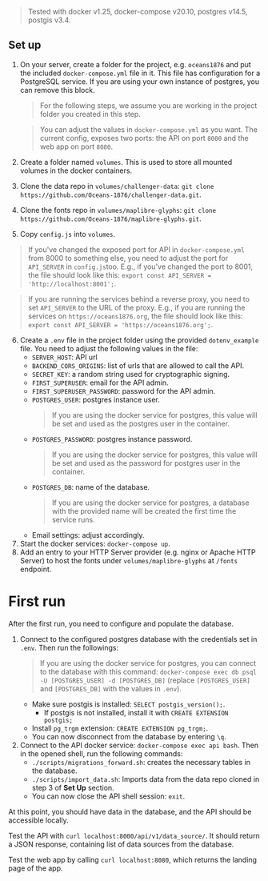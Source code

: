 > Tested with docker v1.25, docker-compose v20.10, postgres v14.5, postgis v3.4.


## Set up
1. On your server, create a folder for the project, e.g. `oceans1876` and put the included `docker-compose.yml` file in it. This file has configuration for a PostgreSQL service. If you are using your own instance of postgres, you can remove this block.
    > For the following steps, we assume you are working in the project folder you created in this step.

    > You can adjust the values in `docker-compose.yml` as you want. The current config, exposes two ports: the API on port `8000` and the web app on port `8080`.
2. Create a folder named `volumes`. This is used to store all mounted volumes in the docker containers.
3. Clone the data repo in `volumes/challenger-data`: `git clone https://github.com/Oceans-1876/challenger-data.git`.
4. Clone the fonts repo in `volumes/maplibre-glyphs`: `git clone https://github.com/Oceans-1876/maplibre-glyphs.git`.
5. Copy `config.js` into `volumes`.
  > If you've changed the exposed port for API in `docker-compose.yml` from 8000 to something else, you need to adjust the port for `API_SERVER` in `config.js`too. E.g., if you've changed the port to 8001, the file should look like this:
    `export const API_SERVER = 'http://localhost:8001';`.

  > If you are running the services behind a reverse proxy, you need to set `API_SERVER` to the URL of the proxy. E.g., if you are running the services on `https://oceans1876.org`, the file should look like this:
    `export const API_SERVER = 'https://oceans1876.org';`.
6. Create a `.env` file in the project folder using the provided `dotenv_example` file. You need to adjust the following values in the file:
    - `SERVER_HOST`: API url
    - `BACKEND_CORS_ORIGINS`: list of urls that are allowed to call the API.
    - `SECRET_KEY`: a random string used for cryptographic signing.
    - `FIRST_SUPERUSER`: email for the API admin.
    - `FIRST_SUPERUSER_PASSWORD`: password for the API admin.
    - `POSTGRES_USER`: postgres instance user.
      > If you are using the docker service for postgres, this value will be set and used as the postgres user in the container.
    - `POSTGRES_PASSWORD`: postgres instance password.
      > If you are using the docker service for postgres, this value will be set and used as the password for postgres user in the container.
    - `POSTGRES_DB`: name of the database.
      > If you are using the docker service for postgres, a database with the provided name will be created the first time the service runs.
    - Email settings: adjust accordingly.
7. Start the docker services: `docker-compose up`.
8. Add an entry to your HTTP Server provider (e.g. nginx or Apache HTTP Server) to host the fonts under `volumes/maplibre-glyphs` at `/fonts` endpoint.

# First run
After the first run, you need to configure and populate the database.

1. Connect to the configured postgres database with the credentials set in `.env`. Then run the followings:
    > If you are using the docker service for postgres, you can connect to the database with this command: `docker-compose exec db psql -U [POSTGRES_USER] -d [POSTGRES_DB]` (replace `[POSTGRES_USER]` and `[POSTGRES_DB]` with the values in `.env`).
    - Make sure postgis is installed: `SELECT postgis_version();`.
      - If postgis is not installed, install it with `CREATE EXTENSION postgis;`
    - Install `pg_trgm` extension: `CREATE EXTENSION pg_trgm;`.
    - You can now disconnect from the database by entering `\q`.
2. Connect to the API docker service: `docker-compose exec api bash`. Then in the opened shell, run the following commands:
    - `./scripts/migrations_forward.sh`: creates the necessary tables in the database.
    - `./scripts/import_data.sh`: Imports data from the data repo cloned in step 3 of **Set Up** section.
    - You can now close the API shell session: `exit`.

At this point, you should have data in the database, and the API should be accessible locally.

Test the API with `curl localhost:8000/api/v1/data_source/`. It should return a JSON response, containing list of data sources from the database.

Test the web app by calling `curl localhost:8080`, which returns the landing page of the app.
